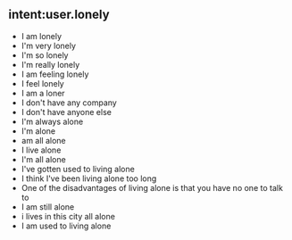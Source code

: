 ## intent:user.lonely
- I am lonely
- I'm very lonely
- I'm so lonely
- I'm really lonely
- I am feeling lonely
- I feel lonely
- I am a loner
- I don't have any company
- I don't have anyone else
- I'm always alone
- I'm alone
- am all alone
- I live alone
- I'm all alone
- I've gotten used to living alone
- I think I've been living alone too long
- One of the disadvantages of living alone is that you have no one to talk to
- I am still alone
- i lives in this city all alone
- I am used to living alone
